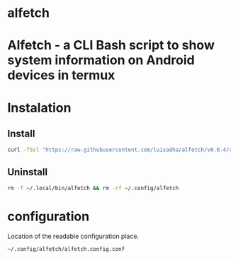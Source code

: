 # alfetch

# Alfetch - a CLI Bash script to show system information on Android devices in termux

# Instalation

## Install

```sh 
curl -fSsl "https://raw.githubusercontent.com/luisadha/alfetch/v0.0.4/alfetch" -o ~/.local/bin/alfetch && chmod +x ~/.local/bin/alfetch
```

## Uninstall

```sh
rm -f ~/.local/bin/alfetch && rm -rf ~/.config/alfetch
```

# configuration

Location of the readable configuration place.

```sh
~/.config/alfetch/alfetch.config.conf
```
